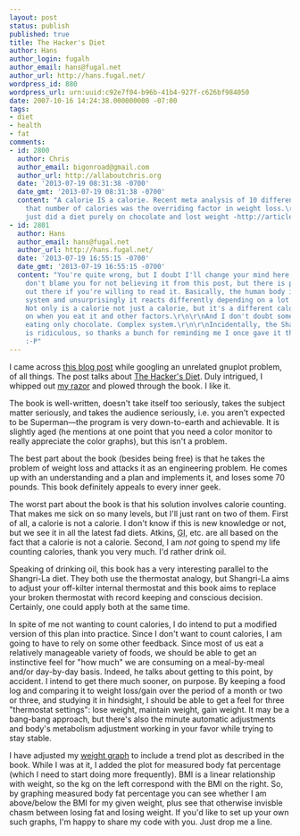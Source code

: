 ```yaml
---
layout: post
status: publish
published: true
title: The Hacker's Diet
author: Hans
author_login: fugalh
author_email: hans@fugal.net
author_url: http://hans.fugal.net/
wordpress_id: 880
wordpress_url: urn:uuid:c92e7f04-b96b-41b4-927f-c626bf984050
date: 2007-10-16 14:24:38.000000000 -07:00
tags:
- diet
- health
- fat
comments:
- id: 2800
  author: Chris
  author_email: bigonroad@gmail.com
  author_url: http://allaboutchris.org
  date: '2013-07-19 08:31:38 -0700'
  date_gmt: '2013-07-19 08:31:38 -0700'
  content: "A calorie IS a calorie. Recent meta analysis of 10 different diets showed
    that number of calories was the overriding factor in weight loss.\r\n\r\nOne guys
    just did a diet purely on chocolate and lost weight -http://articles.latimes.com/2010/dec/06/health/la-he-fitness-twinkie-diet-20101206"
- id: 2801
  author: Hans
  author_email: hans@fugal.net
  author_url: http://hans.fugal.net/
  date: '2013-07-19 16:55:15 -0700'
  date_gmt: '2013-07-19 16:55:15 -0700'
  content: "You're quite wrong, but I doubt I'll change your mind here. I certainly
    don't blame you for not believing it from this post, but there is plenty of evidence
    out there if you're willing to read it. Basically, the human body is a complex
    system and unsurprisingly it reacts differently depending on a lot of factors.
    Not only is a calorie not just a calorie, but it's a different calorie depending
    on when you eat it and other factors.\r\n\r\nAnd I don't doubt some guy lost weight
    eating only chocolate. Complex system.\r\n\r\nIncidentally, the Shangri-La thing
    is ridiculous, so thanks a bunch for reminding me I once gave it the time of day.
    :-P"
---
```

<p>I came across <a href="http://www.stdlib.net/~colmmacc/2005/12/25/losing-weight-with-gnuplot/">this blog post</a> while googling an unrelated gnuplot problem, of all things. The post talks about <a href="http://www.fourmilab.ch/hackdiet/">The Hacker's Diet</a>. Duly intrigued, I whipped out <a href="http://catb.org/jargon/html/Y/yak-shaving.html">my razor</a> and plowed through the book. I like it.</p>

<p>The book is well-written, doesn't take itself too seriously, takes the subject matter seriously, and takes the audience seriously, i.e. you aren't expected to be Superman—the program is very down-to-earth and achievable. It is slightly aged (he mentions at one point that you need a color monitor to really appreciate the color graphs), but this isn't a problem.</p>

<p>The best part about the book (besides being free) is that he takes the problem of weight loss and attacks it as an engineering problem. He comes up with an understanding and a plan and implements it, and loses some 70 pounds. This book definitely appeals to every inner geek. </p>

<p>The worst part about the book is that his solution involves calorie counting. That makes me sick on so many levels, but I'll just rant on two of them. First of all, a calorie is not a calorie. I don't know if this is new knowledge or not, but we see it in all the latest fad diets. Atkins, <acronym title="Glycemic Index">GI</acronym>, etc. are all based on the fact that a calorie is not a calorie. Second, I am <em>not</em> going to spend my life counting calories, thank you very much. I'd rather drink oil.</p>

<p>Speaking of drinking oil, this book has a very interesting parallel to the Shangri-La diet. They both use the thermostat analogy, but Shangri-La aims to adjust your off-kilter internal thermostat and this book aims to replace your broken thermostat with record keeping and conscious decision. Certainly, one could apply both at the same time.</p>

<p>In spite of me not wanting to count calories, I do intend to put a modified version of this plan into practice. Since I don't want to count calories, I am going to have to rely on some other feedback. Since most of us eat a relatively manageable variety of foods, we should be able to get an instinctive feel for "how much" we are consuming on a meal-by-meal and/or day-by-day basis. Indeed, he talks about getting to this point, by accident. I intend to get there much sooner, on purpose. By keeping a food log and comparing it to weight loss/gain over the period of a month or two or three, and studying it in hindsight, I should be able to get a feel for three "thermostat settings": lose weight, maintain weight, gain weight. It may be a bang-bang approach, but there's also the minute automatic adjustments and body's metabolism adjustment working in your favor while trying to stay stable.</p>

<p>I have adjusted my <a href="http://hans.fugal.net/images/mg.svg">weight graph</a> to include a trend plot as described in the book. While I was at it, I added the plot for measured body fat percentage (which I need to start doing more frequently). BMI is a linear relationship with weight, so the kg on the left correspond with the BMI on the right. So, by graphing measured body fat percentage you can see whether I am above/below the BMI for my given weight, plus see that otherwise invisble chasm between losing fat and losing weight. If you'd like to set up your own such graphs, I'm happy to share my code with you. Just drop me a line.</p>
